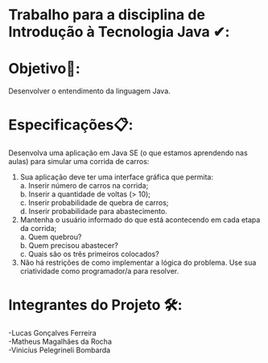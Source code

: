 # Trabalho para a disciplina de Introdução à Tecnologia Java ✔:

# Objetivo🎯:
Desenvolver o entendimento da linguagem Java.

# Especificações📋:
Desenvolva uma aplicação em Java SE (o que estamos aprendendo nas aulas)
para simular uma corrida de carros:

1. Sua aplicação deve ter uma interface gráfica que permita: \
a. Inserir número de carros na corrida; \
b. Inserir a quantidade de voltas (> 10); \
c. Inserir probabilidade de quebra de carros; \
d. Inserir probabilidade para abastecimento.
2. Mantenha o usuário informado do que está acontecendo em cada etapa \
da corrida; \
a. Quem quebrou? \
b. Quem precisou abastecer? \
c. Quais são os três primeiros colocados? 
3. Não há restrições de como implementar a lógica do problema. Use sua
criatividade como programador/a para resolver.
 
# Integrantes do Projeto 🛠️:

-Lucas Gonçalves Ferreira \
-Matheus Magalhães da Rocha \
-Vinicíus Pelegrineli Bombarda
